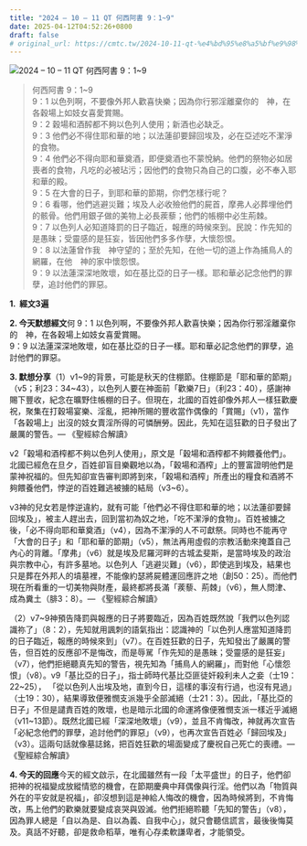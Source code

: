 ```yaml
---
title: "2024 – 10 – 11 QT 何西阿書 9：1~9"
date: 2025-04-12T04:52:26+0800
draft: false
# original_url: https://cmtc.tw/2024-10-11-qt-%e4%bd%95%e8%a5%bf%e9%98%bf%e6%9b%b8-9%ef%bc%9a19
---
```


![2024 – 10 – 11 QT 何西阿書 9：1~9](/images/qt.jpg  "2024 – 10 – 11 QT 何西阿書 9：1~9")

> 何西阿書 9：1~9  
> 9：1 以色列啊，不要像外邦人歡喜快樂；因為你行邪淫離棄你的　神，在各穀場上如妓女喜愛賞賜。  
> 9：2 穀場和酒醡都不夠以色列人使用；新酒也必缺乏。  
> 9：3 他們必不得住耶和華的地；以法蓮卻要歸回埃及，必在亞述吃不潔淨的食物。  
> 9：4 他們必不得向耶和華奠酒，即便奠酒也不蒙悅納。他們的祭物必如居喪者的食物，凡吃的必被玷污；因他們的食物只為自己的口腹，必不奉入耶和華的殿。  
> 9：5 在大會的日子，到耶和華的節期，你們怎樣行呢？  
> 9：6 看哪，他們逃避災難；埃及人必收殮他們的屍首，摩弗人必葬埋他們的骸骨。他們用銀子做的美物上必長蒺藜；他們的帳棚中必生荊棘。  
> 9：7 以色列人必知道降罰的日子臨近，報應的時候來到。民說：作先知的是愚昧；受靈感的是狂妄，皆因他們多多作孽，大懷怨恨。  
> 9：8 以法蓮曾作我　神守望的；至於先知，在他一切的道上作為捕鳥人的網羅，在他　神的家中懷怨恨。  
> 9：9 以法蓮深深地敗壞，如在基比亞的日子一樣。耶和華必記念他們的罪孽，追討他們的罪惡。

**1.  經文3遍**

**2. 今天默想經文**何 9：1 以色列啊，不要像外邦人歡喜快樂；因為你行邪淫離棄你的　神，在各穀場上如妓女喜愛賞賜。  
9：9 以法蓮深深地敗壞，如在基比亞的日子一樣。耶和華必記念他們的罪孽，追討他們的罪惡。

**3. 默想分享**（1）v1~9的背景，可能是秋天的住棚節。住棚節是「耶和華的節期」（v5；利23：34~43），以色列人要在神面前「歡樂7日」（利23：40），感謝神賜下豐收，紀念在曠野住帳棚的日子。但現在，北國的百姓卻像外邦人一樣狂歡慶祝，聚集在打穀場宴樂、淫亂，把神所賜的豐收當作偶像的「賞賜」（v1），當作「各穀場上」出沒的妓女賣淫所得的可憐酬勞。因此，先知在這狂歡的日子發出了嚴厲的警告。— 《聖經綜合解讀》

v2「穀場和酒榨都不夠以色列人使用」，原文是「穀場和酒榨都不夠餵養他們」。北國已經危在旦夕，百姓卻盲目樂觀地以為，「穀場和酒榨」上的豐富證明他們是蒙神祝福的。但先知卻宣告審判即將到來，「穀場和酒榨」所產出的糧食和酒將不夠餵養他們，悖逆的百姓難逃被擄的結局（v3~6）。

v3神的兒女若是悖逆違約，就有可能「他們必不得住耶和華的地；以法蓮卻要歸回埃及」，被主人趕出去，回到當初為奴之地，「吃不潔淨的食物」。百姓被擄之後，「必不得向耶和華奠酒」（v4），因為不潔淨的人不可獻祭。同時也不能再守「大會的日子」和「耶和華的節期」（v5），無法再用虛假的宗教活動來掩蓋自己內心的背離。「摩弗」（v6）就是埃及尼羅河畔的古城孟斐斯，是當時埃及的政治與宗教中心，有許多墓地。以色列人「逃避災難」（v6），即使逃到埃及，結果也只是葬在外邦人的墳墓裡，不能像約瑟將屍體運回應許之地（創50：25）。而他們現在所看重的一切美物與財產，最終都將長滿「蒺藜、荊棘」（v6），無人問津、成為糞土（腓3：8）。— 《聖經綜合解讀》

（2）v7~9神預告降罰與報應的日子將要臨近，因為百姓既然說「我們以色列認識祢了」（8：2），先知就用諷刺的語氣指出：認識神的「以色列人應當知道降罰的日子臨近，報應的時候來到」（v7）。在百姓狂歡的日子，先知發出了嚴厲的警告，但百姓的反應卻不是悔改，而是辱駡「作先知的是愚昧；受靈感的是狂妄」（v7），他們拒絕聽真先知的警告，視先知為「捕鳥人的網羅」，而對他「心懷怨恨」（v8）。v9「基比亞的日子」，指士師時代基比亞匪徒奸殺利未人之妾（士19：22~25）， 「從以色列人出埃及地，直到今日，這樣的事沒有行過，也沒有見過」（士19：30），結果導致便雅憫支派幾乎全部滅絕（士21：3）。因此，「基比亞的日子」不但是譴責百姓的敗壞，也是暗示北國的命運將像便雅憫支派一樣近乎滅絕（v11~13節）。既然北國已經「深深地敗壞」（v9），並且不肯悔改，神就再次宣告「必紀念他們的罪孽，追討他們的罪惡」（v9），也再次宣告百姓必「歸回埃及」（v3）。這兩句話就像墓誌銘，把百姓狂歡的場面變成了慶祝自己死亡的喪禮。— 《聖經綜合解讀》

**4. 今天的回應**今天的經文啟示，在北國雖然有一段「太平盛世」的日子，他們卻把神的祝福變成放縱情慾的機會，在節期慶典中拜偶像與行淫。他們以為「物質與外在的平安就是祝福」，卻沒想到這是神給人悔改的機會，因為時候將到，不肯悔改，馬上他們的歡樂就要變成哀哭與毀滅。他們拒絕聆聽「先知的警告」（v8），因為罪人總是「自以為是、自以為義、自我中心」，就只會聽信謊言，最後後悔莫及。真話不好聽，卻是救命稻草，唯有心存柔軟謙卑者，才能領受。